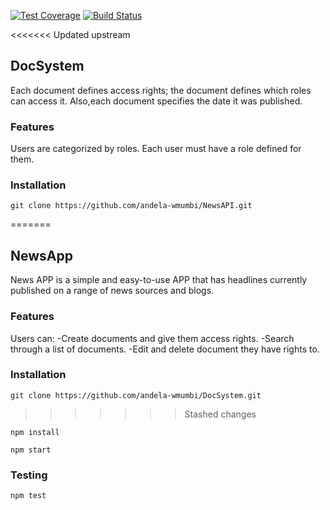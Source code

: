 [![Test Coverage](https://codeclimate.com/github/codeclimate/codeclimate/badges/coverage.svg)](https://codeclimate.com/github/codeclimate/andela-wmumbi/DocSystem/coverage)
[![Build Status](https://travis-ci.org/andela-wmumbi/DocSystem.svg?branch=master)](https://travis-ci.org/andela-wmumbi/DocSystem)

<<<<<<< Updated upstream
## DocSystem
Each document defines access rights; the document defines which roles can access it. Also,each document specifies the date it was published.

### Features
Users are categorized by roles. Each user must have a role defined for them.

### Installation
    git clone https://github.com/andela-wmumbi/NewsAPI.git
=======
## NewsApp
News APP is a simple and easy-to-use APP that has headlines currently published on a range of news sources and blogs.

### Features
Users can:
    -Create documents and give them access rights.
    -Search through a list of documents.
    -Edit and delete document they have rights to.

### Installation
    git clone https://github.com/andela-wmumbi/DocSystem.git
>>>>>>> Stashed changes

    npm install

    npm start

### Testing
    npm test



